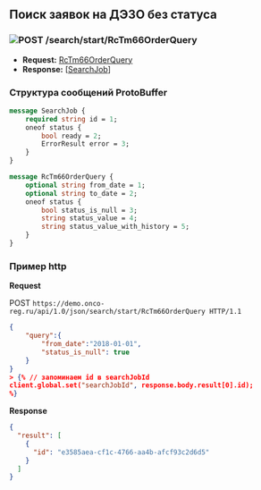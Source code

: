 ## Поиск заявок на ДЭЗО без статуса

### ![POST](../../../../img/post.png) /search/start/RcTm66OrderQuery
* **Request:** [RcTm66OrderQuery](../../../../types/types.md#com.siams.med.api.RcTm66OrderQuery) 
* **Response:** [[SearchJob](../../../../types/types.md#com.siams.med.api.SearchJob)]

### Структура сообщений ProtoBuffer

```proto
message SearchJob {
    required string id = 1;
    oneof status {
        bool ready = 2;
        ErrorResult error = 3;
    }
}

message RcTm66OrderQuery {
    optional string from_date = 1;
    optional string to_date = 2;
    oneof status {
        bool status_is_null = 3;
        string status_value = 4;
        string status_value_with_history = 5;
    }
}
```

### Пример http

**Request**

POST `https://demo.onco-reg.ru/api/1.0/json/search/start/RcTm66OrderQuery HTTP/1.1`
```json
{
    "query":{
        "from_date":"2018-01-01",
        "status_is_null": true
    }
}
> {% // запоминаем id в searchJobId
client.global.set("searchJobId", response.body.result[0].id);
%}
```

**Response**

```json
{
  "result": [
    {
      "id": "e3585aea-cf1c-4766-aa4b-afcf93c2d6d5"
    }
  ]
}
```